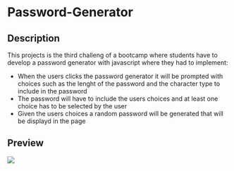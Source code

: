 # Password-Generator

## Description
This projects is the third challeng of a bootcamp where students have to develop a password generator with javascript where they had to implement: 

  * When the users clicks the password generator it will be prompted with choices such as the lenght of the password and the character type to include in the password
  * The password will have to include the users choices and at least one choice has to be selected by the user
  * Given the users choices a random password will be generated that will be displayd in the page

## Preview 

![](https://github.com/VascoMiguens/Portfolio/blob/main/assets/images/screenshot.png)
